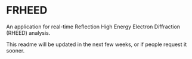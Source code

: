 # FRHEED
 An application for real-time Reflection High Energy Electron Diffraction (RHEED) analysis.

This readme will be updated in the next few weeks, or if people request it sooner.
